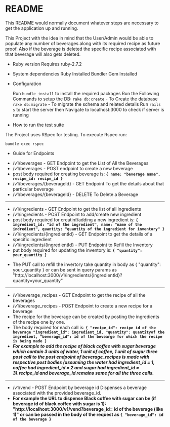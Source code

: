 # README

This README would normally document whatever steps are necessary to get the
application up and running.

This Project with the idea in mind that the User/Admin would be able to populate any number of beverages along with its required recipe as future proof. Also if the beverage is deleted the specific recipe associated with that beverage will also gets deleted.

- Ruby version
  Requires ruby-2.7.2
- System dependencies
  Ruby Installed
  Bundler Gem Installed

- Configuration

  Run `bundle install` to install the required packages
  Run the Following Commands to setup the DB:
  `rake db:create` - To Create the database
  `rake db:migrate` - To migrate the schema and related details
  Run `rails s` to start the server then Navigate to localhost:3000 to check if server is running

- How to run the test suite

The Project uses RSpec for testing. To execute Rspec run:

`bundle exec rspec`

- Guide for Endpoints

* /v1/beverages - GET Endpoint to get the List of All the Beverages
* /v1/beverages - POST endpoint to create a new beverage
* post body required for creating beverage is: 
  **`{
    name: "beverage name",
    recipe_id: recipe_id
  }`**
* /v1/beverages/{beverageId} - GET Endpoint To get the details about that particular beverage
* /v1/beverages/{beverageId} - DELETE To Delete a Beverage

-------------------------------------------------------------------------------------------------------------------------------

* /v1/ingredients - GET Endpoint to get the list of all ingredients
* /v1/ingredients - POST Endpoint to add/create new ingredient
* post body required for creatinf/adding a new ingredient is:
  **`{
    ingredient_id: "id of the ingredient",
    name: "name of the indredient",
    quantity: "quantity of the ingredient for inventory"
   }`**
* /v1/ingredients/{ingredientId} - GET Endpoint to get the details of a specific ingredient
* /v1/ingredients/{ingredientId} - PUT Endpoint to Refill the Inventory
* put body required for updating the inventory is:
 **`{
    "quantity": your_quantity
  }`**
- The PUT call to refill the invertory take quantity in body as { "quantity": your_quantity } or can be sent in query params as "http://localhost:3000/v1/ingredients/{ingredientId}?quantity=your_quantity"

-----------------------------------------------------------------------------------------------------------------------------------

* /v1/beverage_recipes - GET Endpoint to get the recipe of all the beverages
* /v1/beverage_recipes - POST Endpoint to create a new recipe for a beverage
* The recipe for the beverage can be created by posting the ingredients of the recipe one by one.
* The body required for each call is:
 **`{
   "recipe_id": recipe id of the beverage
   "ingredient_id": ingredient_id,
   "quantity": quantityof the ingredient,
   "beverage_id": id of the bevearge for which the recipe is being made
 }`**
* ***For example to add the recipe of black coffee with sugar beverage which contain 3 units of water, 1 unit of coffee, 1 unit of sugar
  three post call to the post endpoint of beverage_recipes is made with respective post bodies (assuming the water had ingredient_id = 1, coffee had ingredient_id =   2 and sugar had ingredient_id = 3).recipe_id and beverage_id remains same for all the three calls.***

--------------------------------------------------------------------------------------------------------------------------------------------------------------------

* /v1/vend - POST Endpoint by beverage id Dispenses a beverage associated with the provided beverage_id.
* **For example the URL to dispense Black coffee with sugar can be (if beverage id of black coffee with sugar is 1): "http://localhost:3000/v1/vend?beverage_id= id   of the beverage (like 1)" or can be passed in the body of the request as `{ "beverage_id": id of the beverage }`**

